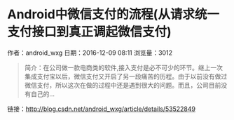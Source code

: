 # Android中微信支付的流程(从请求统一支付接口到真正调起微信支付)
作者：android_wxg
日期：2016-12-09 08:11
浏览量：3012
> 简介：在公司做一款电商类的软件,接入支付是必不可少的环节。继上一次集成支付宝以后，微信支付又开启了另一段痛苦的历程。由于以前没有做过微信支付，所以这次在做的过程中还是遇到很大的问题。而且，公司目前没有自己的...

 链接：http://blog.csdn.net/android_wxg/article/details/53522849
